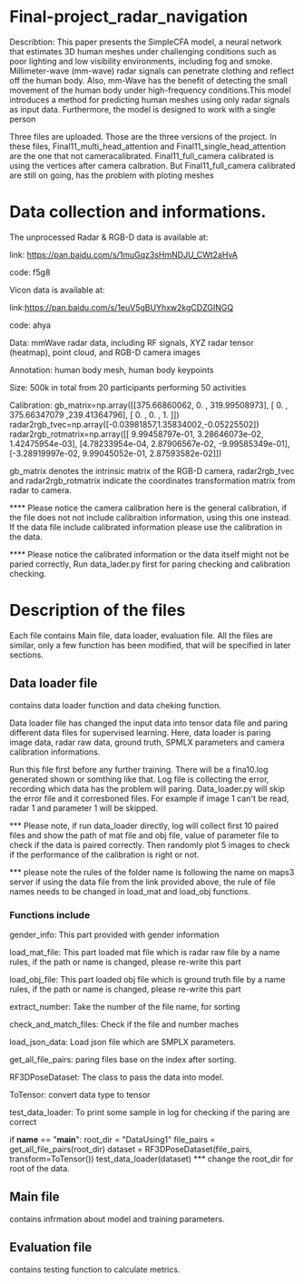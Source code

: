 # Final-project_radar_navigation
Describtion: This paper presents the SimpleCFA model, a neural network that estimates 3D human meshes under challenging conditions such as poor lighting and low visibility environments, including fog and smoke. Millimeter-wave (mm-wave) radar signals can
penetrate clothing and reflect off the human body. Also, mm-Wave has the benefit of
detecting the small movement of the human body under high-frequency conditions.This
model introduces a method for predicting human meshes using only radar signals as
input data. Furthermore, the model is designed to work with a single person

Three files are uploaded. Those are the three versions of the project. In these files, Final11_multi_head_attention and Final11_single_head_attention are the one that not cameracalibrated. Final11_full_camera calibrated is using the vertices after camera calbration. But Final11_full_camera calibrated are still on going, has the problem with ploting meshes

# Data collection and informations.
The unprocessed Radar & RGB-D data is available at: 

link: https://pan.baidu.com/s/1muGqz3sHmNDJU_CWt2aHvA 

code: f5g8

Vicon data is available at: 

link:https://pan.baidu.com/s/1euV5gBUYhxw2kgCDZGINGQ 

code: ahya

Data: mmWave radar data, including RF signals, XYZ radar tensor (heatmap), point cloud, and RGB-D camera images

Annotation: human body mesh, human body keypoints

Size: 500k in total from 20 participants performing 50 activities

Calibration:
gb_matrix=np.array([[375.66860062,   0.      ,   319.99508973], [  0.    ,     375.66347079 ,239.41364796], [  0.     ,      0.      ,     1.        ]])
radar2rgb_tvec=np.array([-0.03981857,1.35834002,-0.05225502])
radar2rgb_rotmatrix=np.array([[ 9.99458797e-01,  3.28646073e-02,  1.42475954e-03], [4.78233954e-04,  2.87906567e-02, -9.99585349e-01], [-3.28919997e-02,  9.99045052e-01,  2.87593582e-02]])

gb_matrix denotes the intrinsic matrix of the RGB-D camera, radar2rgb_tvec and radar2rgb_rotmatrix indicate the coordinates transformation matrix from radar to camera.

**** Please notice the camera calibration here is the general calibration, if the file does not not include calibraition information, using this one instead. If the data file include calibrated information please use the calibration in the data.

**** Please notice the calibrated information or the data itself might not be paried correctly, Run data_lader.py first for paring checking and calibration checking. 

# Description of the files
  Each file contains Main file, data loader, evaluation file. All the files are similar, only a few function has been modified, that will be specified in later sections.
  
## Data loader file 
contains data loader function and data cheking function.   

Data loader file has changed the input data into tensor data file and paring different data files for supervised learning. Here, data loader is paring image data, radar raw data, ground truth, SPMLX parameters and camera calibration informations. 

Run this file first before any further training. There will be a fina10.log generated shown or somthing like that. Log file is collecting the error, recording which data has the problem will paring. Data_loader.py will skip the error file and it corresboned files. For example if image 1 can't be read, radar 1 and parameter 1 will be skipped. 

*** Please note, if run data_loader directly, log will collect first 10 paired files and show the path of mat file and obj file, value of parameter file to check if the data is paired correctly. Then randomly plot 5 images to check if the performance of the calibration is right or not. 

*** please note the rules of the folder name is following the name on maps3 server if using the data file from the link provided above, the rule of file names needs to be changed in load_mat and load_obj functions.
### Functions include
  gender_info: This part provided with gender information

  load_mat_file: This part loaded mat file which is radar raw file by a name rules, if the path or name is changed, please re-write this part

  load_obj_file: This part loaded obj file which is ground truth file by a name rules, if the path or name is changed, please re-write this part

  extract_number: Take the number of the file name, for sorting

  check_and_match_files: Check if the file and number maches

  load_json_data: Load json file which are SMPLX parameters.

  get_all_file_pairs: paring files base on the index after sorting.

  RF3DPoseDataset: The class to pass the data into model.

  ToTensor: convert data type to tensor

  test_data_loader: To print some sample in log for checking if the paring are correct

  if __name__ == "__main__":
    root_dir = "DataUsing1"
    file_pairs = get_all_file_pairs(root_dir)
    dataset = RF3DPoseDataset(file_pairs, transform=ToTensor())
    test_data_loader(dataset)
*** change the root_dir for root of the data.
## Main file 
  contains infrmation about model and training parameters.  
  
## Evaluation file 
  contains testing function to calculate metrics. 

